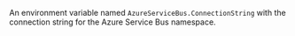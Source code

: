An environment variable named `AzureServiceBus.ConnectionString` with the connection string for the Azure Service Bus namespace.